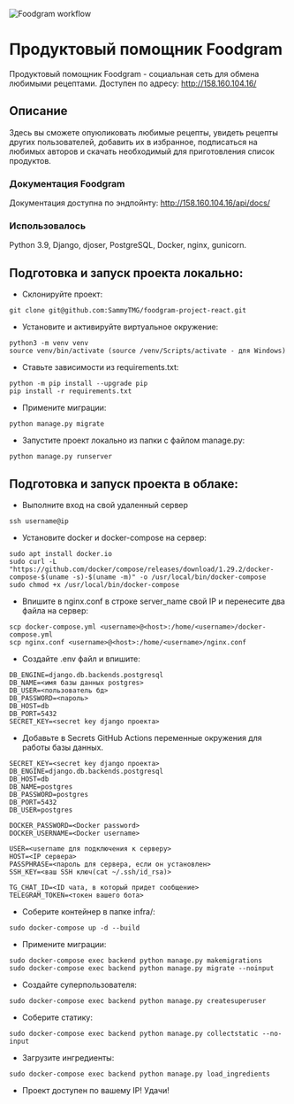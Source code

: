 ![Foodgram workflow](https://github.com/sammytmg/foodgram-project-react/actions/workflows/main.yml/badge.svg)

# Продуктовый помощник Foodgram

Продуктовый помощник Foodgram - cоциальная сеть для обмена любимыми рецептами.
Доступен по адресу: http://158.160.104.16/

## Описание

Здесь вы сможете опуюликовать любимые рецепты, увидеть рецепты других пользователей, добавить их в избранное, подписаться на любимых авторов и скачать необходимый для приготовления список продуктов.

### Документация Foodgram

Документация доступна по эндпойнту: 
http://158.160.104.16/api/docs/

### Использовалось

Python 3.9, Django, djoser, PostgreSQL, Docker, nginx, gunicorn.

## Подготовка и запуск проекта локально:
- Склонируйте проект:
```
git clone git@github.com:SammyTMG/foodgram-project-react.git
```

- Установите и активируйте виртуальное окружение:
```
python3 -m venv venv
source venv/bin/activate (source /venv/Scripts/activate - для Windows)
```

- Ставьте зависимости из requirements.txt:
```
python -m pip install --upgrade pip
pip install -r requirements.txt
```

- Примените миграции:
```
python manage.py migrate
```

- Запустите проект локально из папки с файлом manage.py:
```
python manage.py runserver
```

## Подготовка и запуск проекта в облаке:

- Выполните вход на свой удаленный сервер
```
ssh username@ip
```

- Установите docker и docker-compose на сервер:
```
sudo apt install docker.io
sudo curl -L "https://github.com/docker/compose/releases/download/1.29.2/docker-compose-$(uname -s)-$(uname -m)" -o /usr/local/bin/docker-compose
sudo chmod +x /usr/local/bin/docker-compose
```

- Впишите в nginx.conf в строке server_name свой IP и перенесите два файла на сервер: 
```
scp docker-compose.yml <username>@<host>:/home/<username>/docker-compose.yml
scp nginx.conf <username>@<host>:/home/<username>/nginx.conf
```

- Cоздайте .env файл и впишите:
```
DB_ENGINE=django.db.backends.postgresql
DB_NAME=<имя базы данных postgres>
DB_USER=<пользователь бд>
DB_PASSWORD=<пароль>
DB_HOST=db
DB_PORT=5432
SECRET_KEY=<secret key django проекта>
```


- Добавьте в Secrets GitHub Actions переменные окружения для работы базы данных.
```
SECRET_KEY=<secret key django проекта>
DB_ENGINE=django.db.backends.postgresql
DB_HOST=db
DB_NAME=postgres
DB_PASSWORD=postgres
DB_PORT=5432
DB_USER=postgres

DOCKER_PASSWORD=<Docker password>
DOCKER_USERNAME=<Docker username>

USER=<username для подключения к серверу>
HOST=<IP сервера>
PASSPHRASE=<пароль для сервера, если он установлен>
SSH_KEY=<ваш SSH ключ(cat ~/.ssh/id_rsa)>

TG_CHAT_ID=<ID чата, в который придет сообщение>
TELEGRAM_TOKEN=<токен вашего бота>
```

- Соберите контейнер в папке infra/:
```
sudo docker-compose up -d --build
```

- Примените миграции: 
```
sudo docker-compose exec backend python manage.py makemigrations
sudo docker-compose exec backend python manage.py migrate --noinput
```

- Создайте суперпользователя:
```
sudo docker-compose exec backend python manage.py createsuperuser
```

- Соберите статику:
```
sudo docker-compose exec backend python manage.py collectstatic --no-input
```

- Загрузите ингредиенты:
```
sudo docker-compose exec backend python manage.py load_ingredients
```

- Проект доступен по вашему IP! Удачи!